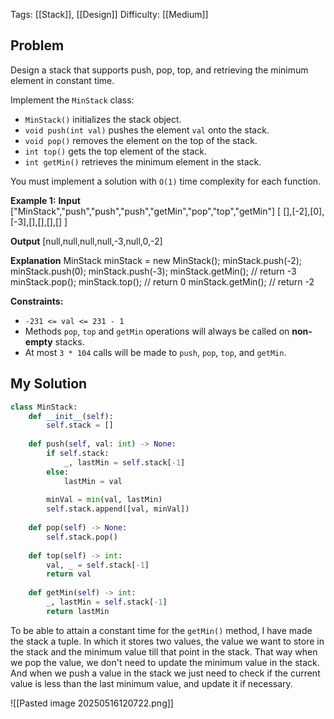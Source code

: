 Tags: [[Stack]], [[Design]]
Difficulty: [[Medium]]

## Problem
Design a stack that supports push, pop, top, and retrieving the minimum element in constant time.

Implement the `MinStack` class:

- `MinStack()` initializes the stack object.
- `void push(int val)` pushes the element `val` onto the stack.
- `void pop()` removes the element on the top of the stack.
- `int top()` gets the top element of the stack.
- `int getMin()` retrieves the minimum element in the stack.

You must implement a solution with `O(1)` time complexity for each function.

**Example 1:**
**Input**
["MinStack","push","push","push","getMin","pop","top","getMin"]
[ [],[-2],[0],[-3],[],[],[],[] ]

**Output**
[null,null,null,null,-3,null,0,-2]

**Explanation**
MinStack minStack = new MinStack();
minStack.push(-2);
minStack.push(0);
minStack.push(-3);
minStack.getMin(); // return -3
minStack.pop();
minStack.top();    // return 0
minStack.getMin(); // return -2

**Constraints:**
- `-231 <= val <= 231 - 1`
- Methods `pop`, `top` and `getMin` operations will always be called on **non-empty** stacks.
- At most `3 * 104` calls will be made to `push`, `pop`, `top`, and `getMin`.

## My Solution
```python
class MinStack:
	def __init__(self):
		self.stack = []
	
	def push(self, val: int) -> None:
		if self.stack:
			_, lastMin = self.stack[-1]
		else:
			lastMin = val
	
		minVal = min(val, lastMin)
		self.stack.append([val, minVal])
	
	def pop(self) -> None:
		self.stack.pop()
	
	def top(self) -> int:
		val, _ = self.stack[-1]
		return val
	
	def getMin(self) -> int:
		_, lastMin = self.stack[-1]
		return lastMin
```

To be able to attain a constant time for the `getMin()` method, I have made the stack a tuple. In which it stores two values, the value we want to store in the stack and the minimum value till that point in the stack. That way when we pop the value, we don't need to update the minimum value in the stack. And when we push a value in the stack we just need to check if the current value is less than the last minimum value, and update it if necessary.

![[Pasted image 20250516120722.png]]

